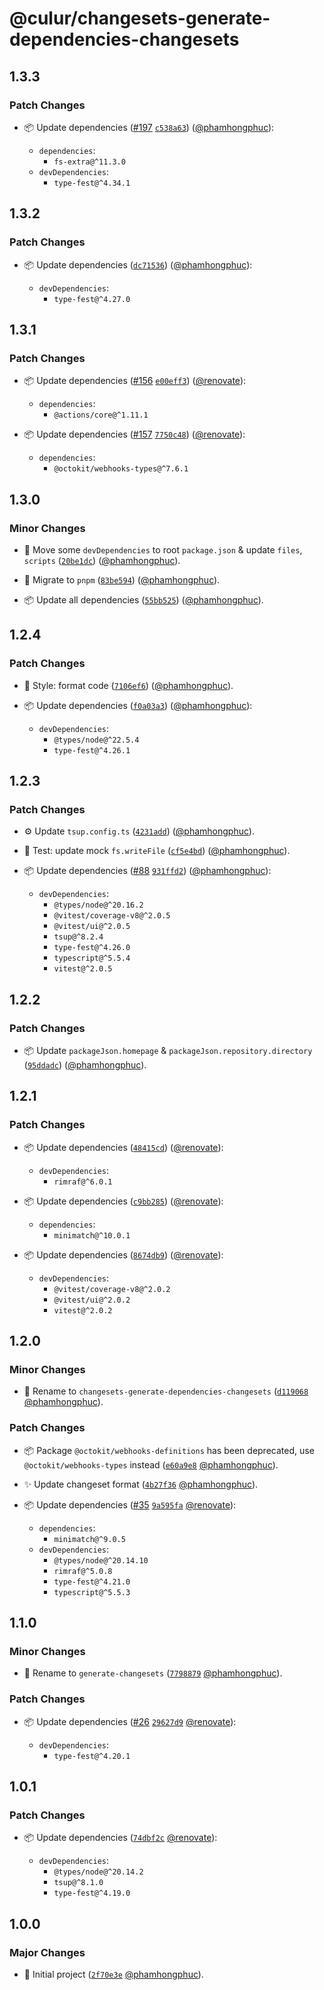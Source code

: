 # @culur/changesets-generate-dependencies-changesets

## 1.3.3

### Patch Changes

- 📦 Update dependencies ([#197](https://github.com/culur/culur/pull/197) [`c538a63`](https://github.com/culur/culur/commit/c538a635ce3170e3adbb189f3d913137cd56b0a5)) ([@phamhongphuc](https://github.com/phamhongphuc)):

  - `dependencies`:
    - `fs-extra@^11.3.0`
  - `devDependencies`:
    - `type-fest@^4.34.1`

## 1.3.2

### Patch Changes

- 📦 Update dependencies ([`dc71536`](https://github.com/culur/culur/commit/dc71536bf73e88a65f3f1794e9b0882977715ca0)) ([@phamhongphuc](https://github.com/phamhongphuc)):

  - `devDependencies`:
    - `type-fest@^4.27.0`

## 1.3.1

### Patch Changes

- 📦 Update dependencies ([#156](https://github.com/culur/culur/pull/156) [`e00eff3`](https://github.com/culur/culur/commit/e00eff365032234f92cba8a5c29c61c43945eda4)) ([@renovate](https://github.com/apps/renovate)):

  - `dependencies`:
    - `@actions/core@^1.11.1`

- 📦 Update dependencies ([#157](https://github.com/culur/culur/pull/157) [`7750c48`](https://github.com/culur/culur/commit/7750c48a6f4b15782d5350e300e735ea2d1fb78e)) ([@renovate](https://github.com/apps/renovate)):

  - `dependencies`:
    - `@octokit/webhooks-types@^7.6.1`

## 1.3.0

### Minor Changes

- 🔨 Move some `devDependencies` to root `package.json` & update `files`, `scripts` ([`20be1dc`](https://github.com/culur/culur/commit/20be1dc915fd9369a848e8ada356099bfa942ea7)) ([@phamhongphuc](https://github.com/phamhongphuc)).

- 🔨 Migrate to `pnpm` ([`83be594`](https://github.com/culur/culur/commit/83be59407b83f4d6e84406f19e1d14b4d7660c15)) ([@phamhongphuc](https://github.com/phamhongphuc)).

- 📦 Update all dependencies ([`55bb525`](https://github.com/culur/culur/commit/55bb525f6974895b29cb3c9df967cb2cc90a8cd8)) ([@phamhongphuc](https://github.com/phamhongphuc)).

## 1.2.4

### Patch Changes

- 🎨 Style: format code ([`7106ef6`](https://github.com/culur/culur/commit/7106ef687bd13fe3e695a241a95bb2168ef67d25)) ([@phamhongphuc](https://github.com/phamhongphuc)).

- 📦 Update dependencies ([`f0a03a3`](https://github.com/culur/culur/commit/f0a03a33fbca1233f3d4fecb2e47d6adde48ae6f)) ([@phamhongphuc](https://github.com/phamhongphuc)):

  - `devDependencies`:
    - `@types/node@^22.5.4`
    - `type-fest@^4.26.1`

## 1.2.3

### Patch Changes

- ⚙️ Update `tsup.config.ts` ([`4231add`](https://github.com/culur/culur/commit/4231adddb239e1cfe92b696b8992ef3acf09afd6)) ([@phamhongphuc](https://github.com/phamhongphuc)).

- 🚨 Test: update mock `fs.writeFile` ([`cf5e4bd`](https://github.com/culur/culur/commit/cf5e4bd0df4102b838daf69c2e8ddf7f42b07a93)) ([@phamhongphuc](https://github.com/phamhongphuc)).

- 📦 Update dependencies ([#88](https://github.com/culur/culur/pull/88) [`931ffd2`](https://github.com/culur/culur/commit/931ffd24457c410ee28a3a38fef93a97527a85d6)) ([@phamhongphuc](https://github.com/phamhongphuc)):

  - `devDependencies`:
    - `@types/node@^20.16.2`
    - `@vitest/coverage-v8@^2.0.5`
    - `@vitest/ui@^2.0.5`
    - `tsup@^8.2.4`
    - `type-fest@^4.26.0`
    - `typescript@^5.5.4`
    - `vitest@^2.0.5`

## 1.2.2

### Patch Changes

- 📦 Update `packageJson.homepage` & `packageJson.repository.directory` ([`95ddadc`](https://github.com/culur/culur/commit/95ddadc3dc22af28bb67ff55d02b366176e8685f)) ([@phamhongphuc](https://github.com/phamhongphuc)).

## 1.2.1

### Patch Changes

- 📦 Update dependencies ([`48415cd`](https://github.com/culur/culur/commit/48415cd678f229f7de42a24141ebf6ab76aa2d19)) ([@renovate](https://github.com/apps/renovate)):

  - `devDependencies`:
    - `rimraf@^6.0.1`

- 📦 Update dependencies ([`c9bb285`](https://github.com/culur/culur/commit/c9bb285546c046c0825a69f4136145cf57e79e94)) ([@renovate](https://github.com/apps/renovate)):

  - `dependencies`:
    - `minimatch@^10.0.1`

- 📦 Update dependencies ([`8674db9`](https://github.com/culur/culur/commit/8674db941572a49cc16a9c53e981fed32e8aebcf)) ([@renovate](https://github.com/apps/renovate)):

  - `devDependencies`:
    - `@vitest/coverage-v8@^2.0.2`
    - `@vitest/ui@^2.0.2`
    - `vitest@^2.0.2`

## 1.2.0

### Minor Changes

- 🔨 Rename to `changesets-generate-dependencies-changesets` ([`d119068`](https://github.com/culur/culur/commit/d1190685753112900d74d7126520a58f0594b56f) [@phamhongphuc](https://github.com/phamhongphuc)).

### Patch Changes

- 📦 Package `@octokit/webhooks-definitions` has been deprecated, use `@octokit/webhooks-types` instead ([`e60a9e8`](https://github.com/culur/culur/commit/e60a9e846739d86ce13b6160eaf132e387abf5b9) [@phamhongphuc](https://github.com/phamhongphuc)).

- ✨ Update changeset format ([`4b27f36`](https://github.com/culur/culur/commit/4b27f3676e387320b184ca2df17b4fa92bd10826) [@phamhongphuc](https://github.com/phamhongphuc)).

- 📦 Update dependencies ([#35](https://github.com/culur/culur/pull/35) [`9a595fa`](https://github.com/culur/culur/commit/9a595fae5f9505e9afdc872a2f670c08bb53d419) [@renovate](https://github.com/apps/renovate)):

  - `dependencies`:
    - `minimatch@^9.0.5`
  - `devDependencies`:
    - `@types/node@^20.14.10`
    - `rimraf@^5.0.8`
    - `type-fest@^4.21.0`
    - `typescript@^5.5.3`

## 1.1.0

### Minor Changes

- 🔨 Rename to `generate-changesets` ([`7798879`](https://github.com/culur/culur/commit/77988797484b47af773475d0b4e91030244f018a) [@phamhongphuc](https://github.com/phamhongphuc)).

### Patch Changes

- 📦 Update dependencies ([#26](https://github.com/culur/culur/pull/26) [`29627d9`](https://github.com/culur/culur/commit/29627d9f3d8966a6010e89fb79c61efd9aa3ba69) [@renovate](https://github.com/apps/renovate)):

  - `devDependencies`:
    - `type-fest@^4.20.1`

## 1.0.1

### Patch Changes

- 📦 Update dependencies ([`74dbf2c`](https://github.com/culur/culur/commit/74dbf2c0050b30e9289aa7879c4cbb9ac103f4d3) [@renovate](https://github.com/apps/renovate)):

  - `devDependencies`:
    - `@types/node@^20.14.2`
    - `tsup@^8.1.0`
    - `type-fest@^4.19.0`

## 1.0.0

### Major Changes

- 🎉 Initial project ([`2f70e3e`](https://github.com/culur/culur/commit/2f70e3e56731f46176c0bfdd429d45d4cf095f8d) [@phamhongphuc](https://github.com/phamhongphuc)).
